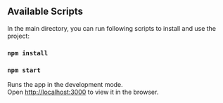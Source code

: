 ## Available Scripts

In the main directory, you can run following scripts to install and use the project:

### `npm install`

### `npm start`

Runs the app in the development mode.\
Open [http://localhost:3000](http://localhost:3000) to view it in the browser.

